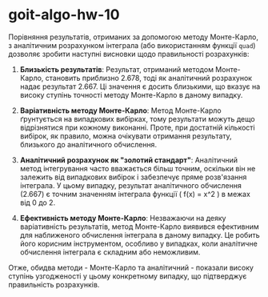 # goit-algo-hw-10
Порівняння результатів, отриманих за допомогою методу Монте-Карло, з аналітичним розрахунком інтеграла (або використанням функції `quad`) дозволяє зробити наступні висновки щодо правильності розрахунків:

1. **Близькість результатів**: Результат, отриманий методом Монте-Карло, становить приблизно 2.678, тоді як аналітичний розрахунок надає результат 2.667. Ці значення є досить близькими, що вказує на високу ступінь точності методу Монте-Карло в даному випадку.

2. **Варіативність методу Монте-Карло**: Метод Монте-Карло ґрунтується на випадкових вибірках, тому результати можуть дещо відрізнятися при кожному виконанні. Проте, при достатній кількості вибірок, як правило, можна очікувати отримання результату, близького до аналітичного обчислення.

3. **Аналітичний розрахунок як "золотий стандарт"**: Аналітичний метод інтегрування часто вважається більш точним, оскільки він не залежить від випадкових вибірок і забезпечує пряме розв'язання інтеграла. У цьому випадку, результат аналітичного обчислення \(2.667\) є точним значенням інтеграла функції \( f(x) = x^2 \) в межах від 0 до 2.

4. **Ефективність методу Монте-Карло**: Незважаючи на деяку варіативність результатів, метод Монте-Карло виявився ефективним для наближеного обчислення інтеграла в даному випадку. Це робить його корисним інструментом, особливо у випадках, коли аналітичне обчислення інтеграла є складним або неможливим.

Отже, обидва методи - Монте-Карло та аналітичний - показали високу ступінь узгодженості у цьому конкретному випадку, що підтверджує правильність розрахунків.